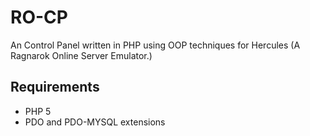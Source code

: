 RO-CP
======

An Control Panel written in PHP using OOP techniques for Hercules (A Ragnarok Online Server Emulator.)

Requirements
---------
* PHP 5
* PDO and PDO-MYSQL extensions